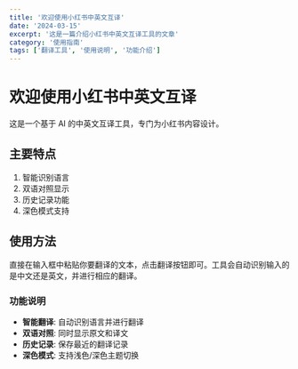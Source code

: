 ```yaml
---
title: '欢迎使用小红书中英文互译'
date: '2024-03-15'
excerpt: '这是一篇介绍小红书中英文互译工具的文章'
category: '使用指南'
tags: ['翻译工具', '使用说明', '功能介绍']
---
```


# 欢迎使用小红书中英文互译

这是一个基于 AI 的中英文互译工具，专门为小红书内容设计。

## 主要特点

1. 智能识别语言
2. 双语对照显示
3. 历史记录功能
4. 深色模式支持

## 使用方法

直接在输入框中粘贴你要翻译的文本，点击翻译按钮即可。工具会自动识别输入的是中文还是英文，并进行相应的翻译。

### 功能说明

- **智能翻译**: 自动识别语言并进行翻译
- **双语对照**: 同时显示原文和译文
- **历史记录**: 保存最近的翻译记录
- **深色模式**: 支持浅色/深色主题切换 